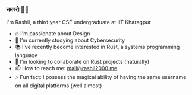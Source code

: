 ### नमस्ते 🙏🏻 

<!--
**rashil2000/rashil2000** is a ✨ _special_ ✨ repository because its `README.md` (this file) appears on your GitHub profile.
Here are some ideas to get you started:
-->
I'm Rashil, a third year CSE undergraduate at IIT Kharagpur

- 🔥 I'm passionate about Design
- 🔐 I’m currently studying about Cybersecurity
- 📚 I’ve recently become interested in Rust, a systems programming language
- 👯 I’m looking to collaborate on Rust projects (naturally)
- 📫 How to reach me: [mail@rashil2000.me](mailto:mail@rashil2000.me)
- ⚡ Fun fact: I possess the magical ability of having the same username on all digital platforms (well almost)
